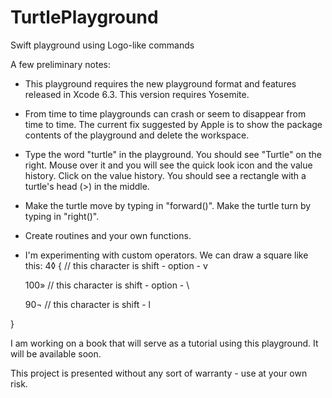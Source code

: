 # TurtlePlayground
Swift playground using Logo-like commands

A few preliminary notes:

* This playground requires the new playground format and features released in Xcode 6.3. This version requires Yosemite.
* From time to time playgrounds can crash or seem to disappear from time to time. The current fix suggested by Apple is to show the package contents of the playground and delete the workspace.
* Type the word "turtle" in the playground. You should see "Turtle" on the right. Mouse over it and you will see the quick look icon and the value history. Click on the value history. You should see a rectangle with a turtle's head (>) in the middle.
* Make the turtle move by typing in "forward()". Make the turtle turn by typing in "right()".
* Create routines and your own functions.
* I'm experimenting with custom operators. We can draw a square like this:
4◊ {                 // this character is shift - option - v

     100»            // this character is shift - option - \

     90¬             // this character is shift - l

}

I am working on a book that will serve as a tutorial using this playground. It will be available soon.

This project is presented without any sort of warranty - use at your own risk.

